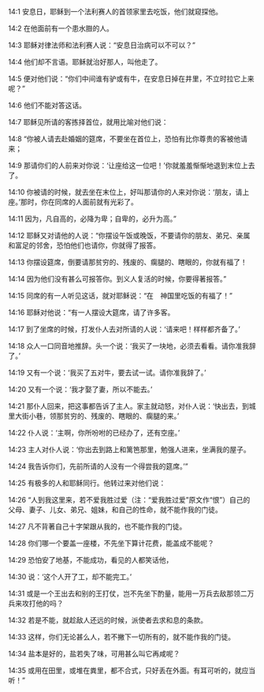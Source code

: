 <a id="1"></a>14:1  安息日，耶稣到一个法利赛人的首领家里去吃饭，他们就窥探他。  

<a id="2"></a>14:2  在他面前有一个患水臌的人。  

<a id="3"></a>14:3  耶稣对律法师和法利赛人说：“安息日治病可以不可以？”  

<a id="4"></a>14:4  他们却不言语。耶稣就治好那人，叫他走了。  

<a id="5"></a>14:5  便对他们说：“你们中间谁有驴或有牛，在安息日掉在井里，不立时拉它上来呢？”  

<a id="6"></a>14:6  他们不能对答这话。  

<a id="7"></a>14:7  耶稣见所请的客拣择首位，就用比喻对他们说：  

<a id="8"></a>14:8  “你被人请去赴婚姻的筵席，不要坐在首位上，恐怕有比你尊贵的客被他请来；  

<a id="9"></a>14:9  那请你们的人前来对你说：‘让座给这一位吧！’你就羞羞惭惭地退到末位上去了。  

<a id="10"></a>14:10  你被请的时候，就去坐在末位上，好叫那请你的人来对你说：‘朋友，请上座。’那时，你在同席的人面前就有光彩了。  

<a id="11"></a>14:11  因为，凡自高的，必降为卑；自卑的，必升为高。”  

<a id="12"></a>14:12  耶稣又对请他的人说：“你摆设午饭或晚饭，不要请你的朋友、弟兄、亲属和富足的邻舍，恐怕他们也请你，你就得了报答。  

<a id="13"></a>14:13  你摆设筵席，倒要请那贫穷的、残废的、瘸腿的、瞎眼的，你就有福了！  

<a id="14"></a>14:14  因为他们没有甚么可报答你。到义人复活的时候，你要得著报答。”  

<a id="15"></a>14:15  同席的有一人听见这话，就对耶稣说：“在　神国里吃饭的有福了！”  

<a id="16"></a>14:16  耶稣对他说：“有一人摆设大筵席，请了许多客。  

<a id="17"></a>14:17  到了坐席的时候，打发仆人去对所请的人说：‘请来吧！样样都齐备了。’  

<a id="18"></a>14:18  众人一口同音地推辞。头一个说：‘我买了一块地，必须去看看。请你准我辞了。’  

<a id="19"></a>14:19  又有一个说：‘我买了五对牛，要去试一试。请你准我辞了。’  

<a id="20"></a>14:20  又有一个说：‘我才娶了妻，所以不能去。’  

<a id="21"></a>14:21  那仆人回来，把这事都告诉了主人。家主就动怒，对仆人说：‘快出去，到城里大街小巷，领那贫穷的、残废的、瞎眼的、瘸腿的来。’  

<a id="22"></a>14:22  仆人说：‘主啊，你所吩咐的已经办了，还有空座。’  

<a id="23"></a>14:23  主人对仆人说：‘你出去到路上和篱笆那里，勉强人进来，坐满我的屋子。  

<a id="24"></a>14:24  我告诉你们，先前所请的人没有一个得尝我的筵席。’”  

<a id="25"></a>14:25  有极多的人和耶稣同行。他转过来对他们说：  

<a id="26"></a>14:26  “人到我这里来，若不爱我胜过爱（注：“爱我胜过爱”原文作“恨”）自己的父母、妻子、儿女、弟兄、姐妹，和自己的性命，就不能作我的门徒。  

<a id="27"></a>14:27  凡不背著自己十字架跟从我的，也不能作我的门徒。  

<a id="28"></a>14:28  你们哪一个要盖一座楼，不先坐下算计花费，能盖成不能呢？  

<a id="29"></a>14:29  恐怕安了地基，不能成功，看见的人都笑话他，  

<a id="30"></a>14:30  说：‘这个人开了工，却不能完工。’  

<a id="31"></a>14:31  或是一个王出去和别的王打仗，岂不先坐下酌量，能用一万兵去敌那领二万兵来攻打他的吗？  

<a id="32"></a>14:32  若是不能，就趁敌人还远的时候，派使者去求和息的条款。  

<a id="33"></a>14:33  这样，你们无论甚么人，若不撇下一切所有的，就不能作我的门徒。  

<a id="34"></a>14:34  盐本是好的，盐若失了味，可用甚么叫它再咸呢？  

<a id="35"></a>14:35  或用在田里，或堆在粪里，都不合式，只好丢在外面。有耳可听的，就应当听！”  
